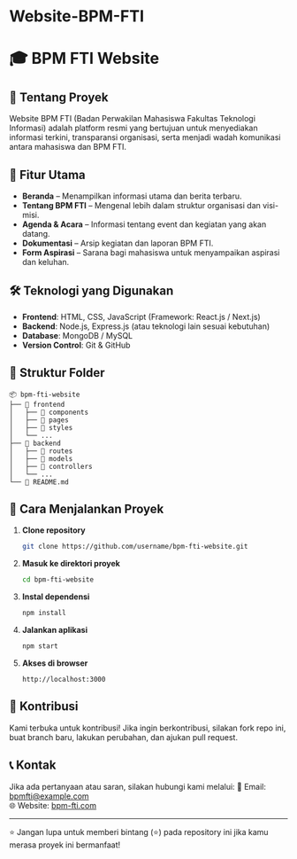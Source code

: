 # Website-BPM-FTI
# 🎓 BPM FTI Website

## 📌 Tentang Proyek
Website BPM FTI (Badan Perwakilan Mahasiswa Fakultas Teknologi Informasi) adalah platform resmi yang bertujuan untuk menyediakan informasi terkini, transparansi organisasi, serta menjadi wadah komunikasi antara mahasiswa dan BPM FTI.

## 🚀 Fitur Utama
- **Beranda** – Menampilkan informasi utama dan berita terbaru.
- **Tentang BPM FTI** – Mengenal lebih dalam struktur organisasi dan visi-misi.
- **Agenda & Acara** – Informasi tentang event dan kegiatan yang akan datang.
- **Dokumentasi** – Arsip kegiatan dan laporan BPM FTI.
- **Form Aspirasi** – Sarana bagi mahasiswa untuk menyampaikan aspirasi dan keluhan.

## 🛠️ Teknologi yang Digunakan
- **Frontend**: HTML, CSS, JavaScript (Framework: React.js / Next.js)
- **Backend**: Node.js, Express.js (atau teknologi lain sesuai kebutuhan)
- **Database**: MongoDB / MySQL
- **Version Control**: Git & GitHub

## 📂 Struktur Folder
```
📦 bpm-fti-website
├── 📁 frontend
│   ├── 📁 components
│   ├── 📁 pages
│   ├── 📁 styles
│   └── ...
├── 📁 backend
│   ├── 📁 routes
│   ├── 📁 models
│   ├── 📁 controllers
│   └── ...
└── 📄 README.md
```

## 📖 Cara Menjalankan Proyek
1. **Clone repository**
   ```sh
   git clone https://github.com/username/bpm-fti-website.git
   ```
2. **Masuk ke direktori proyek**
   ```sh
   cd bpm-fti-website
   ```
3. **Instal dependensi**
   ```sh
   npm install
   ```
4. **Jalankan aplikasi**
   ```sh
   npm start
   ```
5. **Akses di browser**
   ```
   http://localhost:3000
   ```

## 🤝 Kontribusi
Kami terbuka untuk kontribusi! Jika ingin berkontribusi, silakan fork repo ini, buat branch baru, lakukan perubahan, dan ajukan pull request.

## 📞 Kontak
Jika ada pertanyaan atau saran, silakan hubungi kami melalui:
📧 Email: bpmfti@example.com  
🌐 Website: [bpm-fti.com](https://bpm-fti.com)

---
⭐ Jangan lupa untuk memberi bintang (⭐) pada repository ini jika kamu merasa proyek ini bermanfaat!

